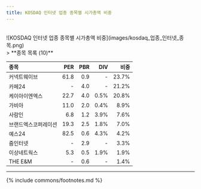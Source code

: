 ```yaml
---
title: KOSDAQ 인터넷 업종 종목별 시가총액 비중
---
```

<br>
![KOSDAQ 인터넷 업종 종목별 시가총액 비중](images/kosdaq_업종_인터넷_종목.png)
<br>
> **종목 목록 (10)**<a id="list"></a>

| **종목** | **PER** | **PBR** | **DIV** | **비중** |
| :------- | ------: | ------: | ------: | -------: |
| 커넥트웨이브 | 61.8 | 0.9 | - | 23.7% |
| 카페24 | - | 4.0 | - | 21.2% |
| 케이아이엔엑스 | 22.7 | 4.0 | 0.5% | 20.8% |
| 가비아 | 11.0 | 2.0 | 0.4% | 8.9% |
| 사람인 | 6.8 | 1.2 | 3.9% | 7.6% |
| 브랜드엑스코퍼레이션 | 19.3 | 2.5 | 1.8% | 7.0% |
| 예스24 | 82.5 | 0.6 | 4.3% | 4.2% |
| 줌인터넷 | - | 2.9 | - | 3.3% |
| 이상네트웍스 | 5.3 | 0.5 | 1.9% | 1.9% |
| THE E&M | - | 0.6 | - | 1.4% |

---
{% include commons/footnotes.md %}